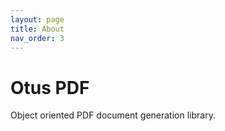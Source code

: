 ```yaml
---
layout: page
title: About
nav_order: 3
---
```


# Otus PDF

Object oriented PDF document generation library.
